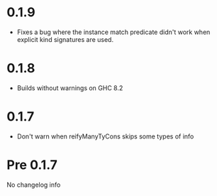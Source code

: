 # 0.1.9

* Fixes a bug where the instance match predicate didn't work when
  explicit kind signatures are used.

# 0.1.8

* Builds without warnings on GHC 8.2

# 0.1.7

* Don't warn when reifyManyTyCons skips some types of info

# Pre 0.1.7

No changelog info
